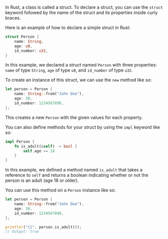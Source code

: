 In Rust, a class is called a struct. To declare a struct, you can use the `struct` keyword followed by the name of the struct and its properties inside curly braces.

Here is an example of how to declare a simple struct in Rust:

```rust
struct Person {
    name: String,
    age: u8,
    id_number: u32,
}
```

In this example, we declared a struct named `Person` with three properties: `name` of type `String`, `age` of type `u8`, and `id_number` of type `u32`.

To create an instance of this struct, we can use the `new` method like so:

```rust
let person = Person {
    name: String::from("John Doe"),
    age: 30,
    id_number: 1234567890,
};
```

This creates a new `Person` with the given values for each property.

You can also define methods for your struct by using the `impl` keyword like so:

```rust
impl Person {
    fn is_adult(&self) -> bool {
        self.age >= 18
    }
}
```

In this example, we defined a method named `is_adult` that takes a reference to `self` and returns a boolean indicating whether or not the person is an adult (age 18 or older).

You can use this method on a `Person` instance like so:

```rust
let person = Person {
    name: String::from("John Doe"),
    age: 30,
    id_number: 1234567890,
};

println!("{}", person.is_adult());
// Output: true
```